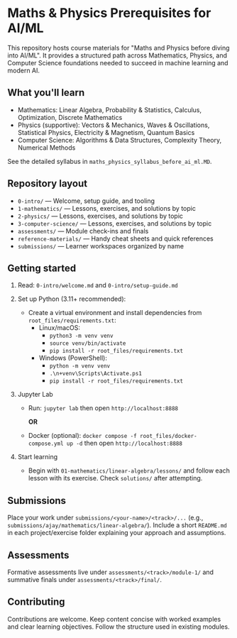 # Maths & Physics Prerequisites for AI/ML

This repository hosts course materials for "Maths and Physics before diving into AI/ML". It provides a structured path across Mathematics, Physics, and Computer Science foundations needed to succeed in machine learning and modern AI.

## What you'll learn

- Mathematics: Linear Algebra, Probability & Statistics, Calculus, Optimization, Discrete Mathematics
- Physics (supportive): Vectors & Mechanics, Waves & Oscillations, Statistical Physics, Electricity & Magnetism, Quantum Basics
- Computer Science: Algorithms & Data Structures, Complexity Theory, Numerical Methods

See the detailed syllabus in `maths_physics_syllabus_before_ai_ml.MD`.

## Repository layout

- `0-intro/` — Welcome, setup guide, and tooling
- `1-mathematics/` — Lessons, exercises, and solutions by topic
- `2-physics/` — Lessons, exercises, and solutions by topic
- `3-computer-science/` — Lessons, exercises, and solutions by topic
- `assessments/` — Module check-ins and finals
- `reference-materials/` — Handy cheat sheets and quick references
- `submissions/` — Learner workspaces organized by name

## Getting started

1) Read: `0-intro/welcome.md` and `0-intro/setup-guide.md`

2) Set up Python (3.11+ recommended):
   - Create a virtual environment and install dependencies from `root_files/requirements.txt`:
     - Linux/macOS:
       - `python3 -m venv venv`
       - `source venv/bin/activate`
       - `pip install -r root_files/requirements.txt`
     - Windows (PowerShell):
       - `python -m venv venv`
       - `.\n+venv\Scripts\Activate.ps1`
       - `pip install -r root_files/requirements.txt`

3) Jupyter Lab
   - Run: `jupyter lab` then open `http://localhost:8888`
   
      **OR**

   - Docker (optional): `docker compose -f root_files/docker-compose.yml up -d` then open `http://localhost:8888`

4) Start learning
   - Begin with `01-mathematics/linear-algebra/lessons/` and follow each lesson with its exercise. Check `solutions/` after attempting.

## Submissions

Place your work under `submissions/<your-name>/<track>/...` (e.g., `submissions/ajay/mathematics/linear-algebra/`). Include a short `README.md` in each project/exercise folder explaining your approach and assumptions.

## Assessments

Formative assessments live under `assessments/<track>/module-1/` and summative finals under `assessments/<track>/final/`.

## Contributing

Contributions are welcome. Keep content concise with worked examples and clear learning objectives. Follow the structure used in existing modules. 